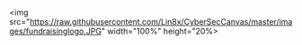 <img src="https://raw.githubusercontent.com/Lin8x/CyberSecCanvas/master/images/glitchywaves.gif" width="100%" height="10">

<img src="https://raw.githubusercontent.com/Lin8x/CyberSecCanvas/master/images/fundraisinglogo.JPG" width="100%" height="20%>

<img src="https://raw.githubusercontent.com/Lin8x/CyberSecCanvas/master/images/glitchywaves.gif" width="100%" height="10">
